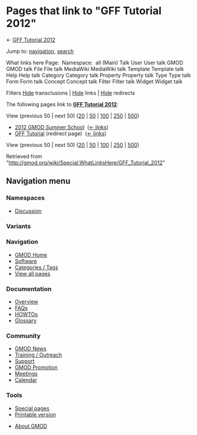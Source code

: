 <div id="mw-page-base" class="noprint">

</div>

<div id="mw-head-base" class="noprint">

</div>

<div id="content" class="mw-body" role="main">

<span id="top"></span>

<div id="mw-js-message" style="display:none;">

</div>



# <span dir="auto">Pages that link to "GFF Tutorial 2012"</span>

<div id="bodyContent">

<div id="contentSub">

← [GFF Tutorial 2012](/wiki/GFF_Tutorial_2012 "GFF Tutorial 2012")

</div>

<div id="jump-to-nav" class="mw-jump">

Jump to: [navigation](#mw-navigation), [search](#p-search)

</div>

<div id="mw-content-text">

What links here Page:  Namespace:  all (Main) Talk User User talk GMOD
GMOD talk File File talk MediaWiki MediaWiki talk Template Template talk
Help Help talk Category Category talk Property Property talk Type Type
talk Form Form talk Concept Concept talk Filter Filter talk Widget
Widget talk

Filters
[Hide](/mediawiki/index.php?title=Special:WhatLinksHere/GFF_Tutorial_2012&hidetrans=1 "Special:WhatLinksHere/GFF Tutorial 2012")
transclusions \|
[Hide](/mediawiki/index.php?title=Special:WhatLinksHere/GFF_Tutorial_2012&hidelinks=1 "Special:WhatLinksHere/GFF Tutorial 2012")
links \|
[Hide](/mediawiki/index.php?title=Special:WhatLinksHere/GFF_Tutorial_2012&hideredirs=1 "Special:WhatLinksHere/GFF Tutorial 2012")
redirects

The following pages link to **[GFF Tutorial
2012](/wiki/GFF_Tutorial_2012 "GFF Tutorial 2012")**:

View (previous 50 \| next 50)
([20](/mediawiki/index.php?title=Special:WhatLinksHere/GFF_Tutorial_2012&limit=20 "Special:WhatLinksHere/GFF Tutorial 2012")
\|
[50](/mediawiki/index.php?title=Special:WhatLinksHere/GFF_Tutorial_2012&limit=50 "Special:WhatLinksHere/GFF Tutorial 2012")
\|
[100](/mediawiki/index.php?title=Special:WhatLinksHere/GFF_Tutorial_2012&limit=100 "Special:WhatLinksHere/GFF Tutorial 2012")
\|
[250](/mediawiki/index.php?title=Special:WhatLinksHere/GFF_Tutorial_2012&limit=250 "Special:WhatLinksHere/GFF Tutorial 2012")
\|
[500](/mediawiki/index.php?title=Special:WhatLinksHere/GFF_Tutorial_2012&limit=500 "Special:WhatLinksHere/GFF Tutorial 2012"))

- [2012 GMOD Summer
  School](/wiki/2012_GMOD_Summer_School "2012 GMOD Summer School") ‎
  <span class="mw-whatlinkshere-tools">([←
  links](/mediawiki/index.php?title=Special:WhatLinksHere&target=2012+GMOD+Summer+School "Special:WhatLinksHere"))</span>
- [GFF
  Tutorial](/mediawiki/index.php?title=GFF_Tutorial&redirect=no "GFF Tutorial")
  (redirect page) ‎ <span class="mw-whatlinkshere-tools">([←
  links](/mediawiki/index.php?title=Special:WhatLinksHere&target=GFF+Tutorial "Special:WhatLinksHere"))</span>

View (previous 50 \| next 50)
([20](/mediawiki/index.php?title=Special:WhatLinksHere/GFF_Tutorial_2012&limit=20 "Special:WhatLinksHere/GFF Tutorial 2012")
\|
[50](/mediawiki/index.php?title=Special:WhatLinksHere/GFF_Tutorial_2012&limit=50 "Special:WhatLinksHere/GFF Tutorial 2012")
\|
[100](/mediawiki/index.php?title=Special:WhatLinksHere/GFF_Tutorial_2012&limit=100 "Special:WhatLinksHere/GFF Tutorial 2012")
\|
[250](/mediawiki/index.php?title=Special:WhatLinksHere/GFF_Tutorial_2012&limit=250 "Special:WhatLinksHere/GFF Tutorial 2012")
\|
[500](/mediawiki/index.php?title=Special:WhatLinksHere/GFF_Tutorial_2012&limit=500 "Special:WhatLinksHere/GFF Tutorial 2012"))

</div>

<div class="printfooter">

Retrieved from
"<http://gmod.org/wiki/Special:WhatLinksHere/GFF_Tutorial_2012>"

</div>

<div id="catlinks" class="catlinks catlinks-allhidden">

</div>

<div class="visualClear">

</div>

</div>

</div>

<div id="mw-navigation">

## Navigation menu

<div id="mw-head">



<div id="left-navigation">

<div id="p-namespaces" class="vectorTabs" role="navigation"
aria-labelledby="p-namespaces-label">

### Namespaces


- <span id="ca-talk"><a
  href="/mediawiki/index.php?title=Talk:GFF_Tutorial_2012&amp;action=edit&amp;redlink=1"
  accesskey="t"
  title="Discussion about the content page [t]">Discussion</a></span>

</div>

<div id="p-variants" class="vectorMenu emptyPortlet" role="navigation"
aria-labelledby="p-variants-label">

### 

### Variants[](#)

<div class="menu">

</div>

</div>

</div>





</div>

</div>

</div>

<div id="mw-panel">

<div id="p-logo" role="banner">

<a href="/wiki/Main_Page"
style="background-image: url(http://gmod.org/images/GMOD-cogs.png);"
title="Visit the main page"></a>

</div>

<div id="p-Navigation" class="portal" role="navigation"
aria-labelledby="p-Navigation-label">

### Navigation

<div class="body">

- <span id="n-GMOD-Home">[GMOD Home](/wiki/Main_Page)</span>
- <span id="n-Software">[Software](/wiki/GMOD_Components)</span>
- <span id="n-Categories-.2F-Tags">[Categories /
  Tags](/wiki/Categories)</span>
- <span id="n-View-all-pages">[View all
  pages](/wiki/Special:AllPages)</span>

</div>

</div>

<div id="p-Documentation" class="portal" role="navigation"
aria-labelledby="p-Documentation-label">

### Documentation

<div class="body">

- <span id="n-Overview">[Overview](/wiki/Overview)</span>
- <span id="n-FAQs">[FAQs](/wiki/Category:FAQ)</span>
- <span id="n-HOWTOs">[HOWTOs](/wiki/Category:HOWTO)</span>
- <span id="n-Glossary">[Glossary](/wiki/Glossary)</span>

</div>

</div>

<div id="p-Community" class="portal" role="navigation"
aria-labelledby="p-Community-label">

### Community

<div class="body">

- <span id="n-GMOD-News">[GMOD News](/wiki/GMOD_News)</span>
- <span id="n-Training-.2F-Outreach">[Training /
  Outreach](/wiki/Training_and_Outreach)</span>
- <span id="n-Support">[Support](/wiki/Support)</span>
- <span id="n-GMOD-Promotion">[GMOD
  Promotion](/wiki/GMOD_Promotion)</span>
- <span id="n-Meetings">[Meetings](/wiki/Meetings)</span>
- <span id="n-Calendar">[Calendar](/wiki/Calendar)</span>

</div>

</div>

<div id="p-tb" class="portal" role="navigation"
aria-labelledby="p-tb-label">

### Tools

<div class="body">

- <span id="t-specialpages"><a href="/wiki/Special:SpecialPages" accesskey="q"
  title="A list of all special pages [q]">Special pages</a></span>
- <span id="t-print"><a
  href="/mediawiki/index.php?title=Special:WhatLinksHere/GFF_Tutorial_2012&amp;printable=yes"
  rel="alternate" accesskey="p"
  title="Printable version of this page [p]">Printable version</a></span>

</div>

</div>

</div>

</div>

<div id="footer" role="contentinfo">

- <span id="footer-places-about">[About
  GMOD](/wiki/GMOD:About "GMOD:About")</span>

<!-- -->






</div>
